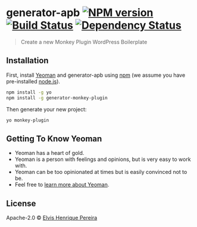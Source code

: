 # generator-apb [![NPM version][npm-image]][npm-url] [![Build Status][travis-image]][travis-url] [![Dependency Status][daviddm-image]][daviddm-url]
> Create a new Monkey Plugin WordPress Boilerplate

## Installation

First, install [Yeoman](http://yeoman.io) and generator-apb using [npm](https://www.npmjs.com/) (we assume you have pre-installed [node.js](https://nodejs.org/)).

```bash
npm install -g yo
npm install -g generator-monkey-plugin
```

Then generate your new project:

```bash
yo monkey-plugin
```

## Getting To Know Yeoman

 * Yeoman has a heart of gold.
 * Yeoman is a person with feelings and opinions, but is very easy to work with.
 * Yeoman can be too opinionated at times but is easily convinced not to be.
 * Feel free to [learn more about Yeoman](http://yeoman.io/).

## License

Apache-2.0 © [Elvis Henrique Pereira]()


[npm-image]: https://badge.fury.io/js/generator-monkey-plugin.svg
[npm-url]: https://npmjs.org/package/generator-monkey-plugin
[travis-image]: https://travis-ci.org/elvishp2006/generator-monkey-plugin.svg?branch=master
[travis-url]: https://travis-ci.org/elvishp2006/generator-monkey-plugin
[daviddm-image]: https://david-dm.org/elvishp2006/generator-monkey-plugin.svg?theme=shields.io
[daviddm-url]: https://david-dm.org/elvishp2006/generator-monkey-plugin
